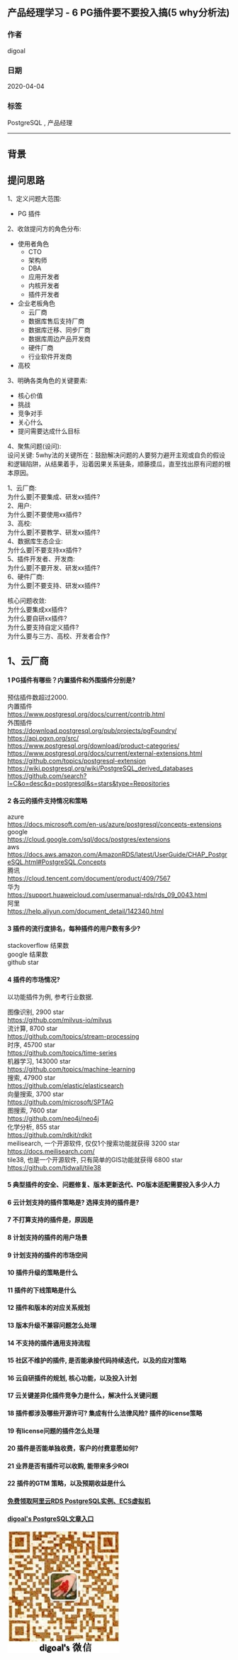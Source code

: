 ## 产品经理学习 - 6 PG插件要不要投入搞(5 why分析法)  
                  
### 作者                  
digoal                  
                  
### 日期                  
2020-04-04                  
                  
### 标签                  
PostgreSQL , 产品经理            
                  
----                  
                  
## 背景       
## 提问思路  
1、定义问题大范围:  
- PG 插件  
  
2、收敛提问方的角色分布:  
- 使用者角色  
    - CTO  
    - 架构师  
    - DBA  
    - 应用开发者  
    - 内核开发者  
    - 插件开发者  
- 企业老板角色  
    - 云厂商  
    - 数据库售后支持厂商  
    - 数据库迁移、同步厂商  
    - 数据库周边产品开发商  
    - 硬件厂商  
    - 行业软件开发商  
- 高校  
  
3、明确各类角色的关键要素:  
- 核心价值  
- 挑战  
- 竞争对手  
- 关心什么  
- 提问需要达成什么目标  
  
4、聚焦问题(设问):  
设问关键: 5why法的关键所在：鼓励解决问题的人要努力避开主观或自负的假设和逻辑陷阱，从结果着手，沿着因果关系链条，顺藤摸瓜，直至找出原有问题的根本原因。  
  
1、云厂商:  
为什么要|不要集成、研发xx插件?  
2、用户:  
为什么要|不要使用xx插件?  
3、高校:  
为什么要|不要教学、研发xx插件?   
4、数据库生态企业:  
为什么要|不要支持xx插件?  
5、插件开发者、开发商:  
为什么要|不要开发、研发xx插件?  
6、硬件厂商:  
为什么要|不要支持、研发xx插件?  
  
核心问题收敛:  
为什么要集成xx插件?  
为什么要自研xx插件?  
为什么要支持自定义插件?  
为什么要与三方、高校、开发者合作?  
  
## 1、云厂商  
#### 1 PG插件有哪些？内置插件和外围插件分别是?  
预估插件数超过2000.  
内置插件  
https://www.postgresql.org/docs/current/contrib.html  
外围插件  
https://download.postgresql.org/pub/projects/pgFoundry/  
https://api.pgxn.org/src/  
https://www.postgresql.org/download/product-categories/  
https://www.postgresql.org/docs/current/external-extensions.html  
https://github.com/topics/postgresql-extension  
https://wiki.postgresql.org/wiki/PostgreSQL_derived_databases  
https://github.com/search?l=C&o=desc&q=postgresql&s=stars&type=Repositories  
  
#### 2 各云的插件支持情况和策略  
azure  
https://docs.microsoft.com/en-us/azure/postgresql/concepts-extensions  
google  
https://cloud.google.com/sql/docs/postgres/extensions  
aws  
https://docs.aws.amazon.com/AmazonRDS/latest/UserGuide/CHAP_PostgreSQL.html#PostgreSQL.Concepts  
腾讯  
https://cloud.tencent.com/document/product/409/7567  
华为  
https://support.huaweicloud.com/usermanual-rds/rds_09_0043.html  
阿里  
https://help.aliyun.com/document_detail/142340.html  
  
#### 3 插件的流行度排名，每种插件的用户数有多少?  
stackoverflow 结果数  
google 结果数  
github star  
  
#### 4 插件的市场情况?   
以功能插件为例, 参考行业数据.  
  
图像识别, 2900 star  
https://github.com/milvus-io/milvus  
流计算, 8700 star  
https://github.com/topics/stream-processing  
时序, 45700 star  
https://github.com/topics/time-series  
机器学习, 143000 star  
https://github.com/topics/machine-learning  
搜索, 47900 star  
https://github.com/elastic/elasticsearch  
向量搜索, 3700 star  
https://github.com/microsoft/SPTAG  
图搜索, 7600 star  
https://github.com/neo4j/neo4j  
化学分析, 855 star  
https://github.com/rdkit/rdkit  
meilisearch, 一个开源软件, 仅仅1个搜索功能就获得 3200 star  
https://docs.meilisearch.com/  
tile38, 也是一个开源软件, 只有简单的GIS功能就获得 6800 star  
https://github.com/tidwall/tile38  
  
#### 5 典型插件的安全、问题修复、版本更新迭代、PG版本适配需要投入多少人力  
  
#### 6 云计划支持的插件策略是? 选择支持的插件是?  
  
#### 7 不打算支持的插件是，原因是  
  
#### 8 计划支持的插件的用户场景  
  
#### 9 计划支持的插件的市场空间  
  
#### 10 插件升级的策略是什么  
  
#### 11 插件的下线策略是什么  
  
#### 12 插件和版本的对应关系规划  
  
#### 13 版本升级不兼容问题怎么处理  
  
#### 14 不支持的插件通用支持流程  
  
#### 15 社区不维护的插件, 是否能承接代码持续迭代，以及的应对策略  
  
#### 16 云自研插件的规划, 核心功能，以及投入计划  
  
#### 17 云关键差异化插件竞争力是什么，解决什么关键问题  
  
#### 18 插件都涉及哪些开源许可? 集成有什么法律风险? 插件的license策略  
  
#### 19 有license问题的插件怎么处理  
  
#### 20 插件是否能单独收费，客户的付费意愿如何?  
  
#### 21 业界是否有插件可以收购, 能带来多少ROI  
  
#### 22 插件的GTM 策略，以及预期收益是什么  
     
  
#### [免费领取阿里云RDS PostgreSQL实例、ECS虚拟机](https://www.aliyun.com/database/postgresqlactivity "57258f76c37864c6e6d23383d05714ea")
  
  
#### [digoal's PostgreSQL文章入口](https://github.com/digoal/blog/blob/master/README.md "22709685feb7cab07d30f30387f0a9ae")
  
  
![digoal's weixin](../pic/digoal_weixin.jpg "f7ad92eeba24523fd47a6e1a0e691b59")
  
